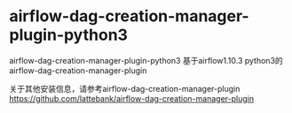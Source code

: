 # airflow-dag-creation-manager-plugin-python3
airflow-dag-creation-manager-plugin-python3
基于airflow1.10.3 python3的airflow-dag-creation-manager-plugin

关于其他安装信息，请参考airflow-dag-creation-manager-plugin
https://github.com/lattebank/airflow-dag-creation-manager-plugin
